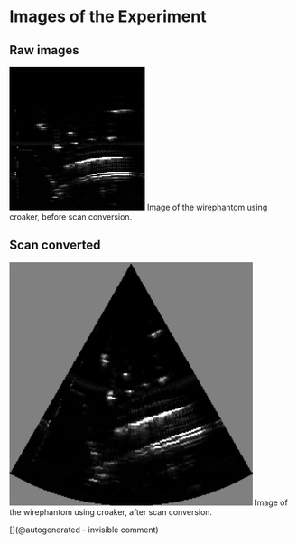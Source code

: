 # Images of the Experiment

## Raw images

![](/croaker/data/20161217/20161217-222737.png)
Image of the wirephantom using croaker, before scan conversion.

## Scan converted

![](/croaker/data/20161217/20161217-222737-SC.png)
Image of the wirephantom using croaker, after scan conversion.



[](@autogenerated - invisible comment)